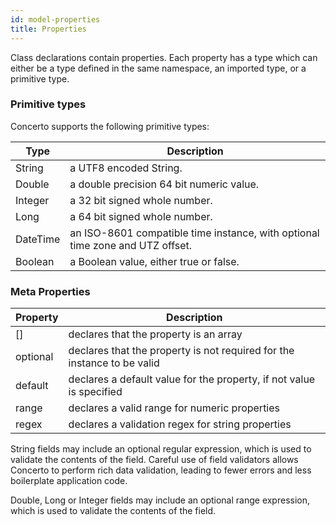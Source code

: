```yaml
---
id: model-properties
title: Properties
---
```


Class declarations contain properties. Each property has a type which can either be a type defined in the same namespace, an imported type, or a primitive type.

### Primitive types

Concerto supports the following primitive types:

|Type | Description|
|--- | ---|   
|String | a UTF8 encoded String.
|Double | a double precision 64 bit numeric value.
|Integer | a 32 bit signed whole number.
|Long | a 64 bit signed whole number.
|DateTime | an ISO-8601 compatible time instance, with optional time zone and UTZ offset.
|Boolean | a Boolean value, either true or false.

### Meta Properties

|Property|Description|
|---|---|
|[] | declares that the property is an array|
|optional | declares that the property is not required for the instance to be valid|
| default | declares a default value for the property, if not value is specified|
| range | declares a valid range for numeric properties|
| regex | declares a validation regex for string properties|

String fields may include an optional regular expression, which is used to validate the contents of the field. Careful use of field validators allows Concerto to perform rich data validation, leading to fewer errors and less boilerplate application code.

Double, Long or Integer fields may include an optional range expression, which is used to validate the contents of the field.

